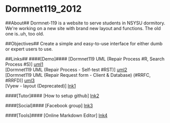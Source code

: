 Dormnet119_2012
===============

##About##
Dormnet-119 is a website to serve students in NSYSU dormitory. We're working on a new site with brand new layout and functions. The old one is..uh, too old.

##Objectives##
Create a simple and easy-to-use interface for either dumb or expert users to use.

##Links##
####[Demo]####
[Dormnet119 UML (Repair Process #R, Search Process #S)] [uml1] <br/>
[Dormnet119 UML (Repair Process - Self-test #RST)] [uml2] <br/>
[Dormnet119 UML (Repair Request form - Client & Database) (#RRFC, #RRFD)] [uml3] <br/>
[Vyew - layout (Deprecated)] [lnk1] <br/>

####[Tutor]####
[How to setup github] [lnk2]

####[Social]####
[Facebook group] [lnk3]

####[Tools]####
[Online Markdown Editor] [lnk4] <br/>

[uml1]: https://www.lucidchart.com/documents/view/4e89-de04-510e3973-b3f6-21720a000111
[uml2]: https://www.lucidchart.com/documents/view/4d8d-5420-51126ecf-a728-34b60a004d18
[uml3]: https://www.lucidchart.com/documents/view/40e0-b3f8-5115b35e-9344-5de30a00093e

[lnk1]: http://vyew.com/room#/786488/Dormnet_119_layout

[lnk2]: http://www.evernote.com/shard/s52/sh/79afacee-7fc5-4851-94af-1a8471639b11/ee034be5512fda2bc169d3b6b5b117ab
[lnk3]: http://www.facebook.com/groups/486779548034096
[lnk4]: http://www.ctrlshift.net/project/markdowneditor/

